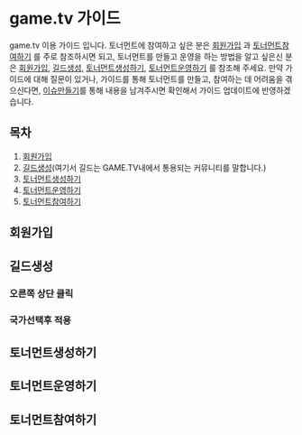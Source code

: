 # game.tv 가이드

game.tv 이용 가이드 입니다. 토너먼트에 참여하고 싶은 분은 [회원가입](#회원가입) 과 [토너먼트참여하기](#토너먼트참여하기) 를 주로 참조하시면 되고, 토너먼트를 만들고 운영을 하는 방법을 알고 싶은신 분은 [회원가입](#회원가입), [길드생성](#길드생성), [토너먼트생성하기](#토너먼트생성하기), [토너먼트운영하기](#토너먼트운영하기) 를 참조해 주세요. 만약 가이드에 대해 질문이 있거나, 가이드를 통해 토너먼트를 만들고, 참여하는 데 어려움을 겪으신다면, [이슈만들기](https://github.com/mari1208/game-tv-guide/issues/new/choose)를 통해 내용을 남겨주시면 확인해서 가이드 업데이트에 반영하겠습니다.

## 목차

1. [회원가입](#회원가입)
2. [길드생성](#길드생성)(여기서 길드는 GAME.TV내에서 통용되는 커뮤니티를 말합니다.)
3. [토너먼트생성하기](#토너먼트생성하기)
4. [토너먼트운영하기](#토너먼트운영하기)
5. [토너먼트참여하기](#토너먼트참여하기)

## 회원가입



## 길드생성

### 오른쪽 상단 클릭



### 국가선택후 적용



## 토너먼트생성하기



## 토너먼트운영하기



## 토너먼트참여하기

